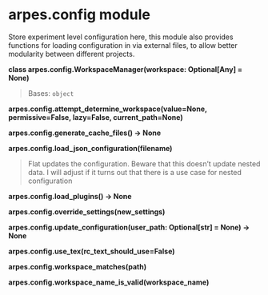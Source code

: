 # arpes.config module

Store experiment level configuration here, this module also provides
functions for loading configuration in via external files, to allow
better modularity between different projects.

**class arpes.config.WorkspaceManager(workspace: Optional\[Any\] =
None)**

> Bases: `object`

**arpes.config.attempt\_determine\_workspace(value=None,
permissive=False, lazy=False, current\_path=None)**

**arpes.config.generate\_cache\_files() -\> None**

**arpes.config.load\_json\_configuration(filename)**

> Flat updates the configuration. Beware that this doesn’t update nested
> data. I will adjust if it turns out that there is a use case for
> nested configuration

**arpes.config.load\_plugins() -\> None**

**arpes.config.override\_settings(new\_settings)**

**arpes.config.update\_configuration(user\_path: Optional\[str\] = None)
-\> None**

**arpes.config.use\_tex(rc\_text\_should\_use=False)**

**arpes.config.workspace\_matches(path)**

**arpes.config.workspace\_name\_is\_valid(workspace\_name)**
